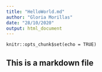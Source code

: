 ```yaml
---
title: "HelloWorld.md"
author: "Gloria Morillas"
date: "28/10/2020"
output: html_document
---
```


```{r setup, include=FALSE}
knitr::opts_chunk$set(echo = TRUE)
```

## This is a markdown file
